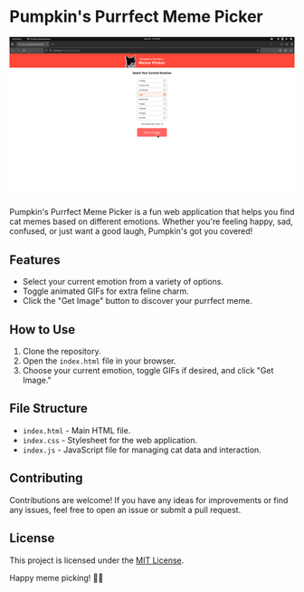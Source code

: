 # Pumpkin's Purrfect Meme Picker

![Pumpkin's Purrfect Meme Picker](./images/screenShot.png)

Pumpkin's Purrfect Meme Picker is a fun web application that helps you find cat memes based on different emotions. Whether you're feeling happy, sad, confused, or just want a good laugh, Pumpkin's got you covered!

## Features

- Select your current emotion from a variety of options.
- Toggle animated GIFs for extra feline charm.
- Click the "Get Image" button to discover your purrfect meme.

## How to Use

1. Clone the repository.
2. Open the `index.html` file in your browser.
3. Choose your current emotion, toggle GIFs if desired, and click "Get Image."

## File Structure

- `index.html` - Main HTML file.
- `index.css` - Stylesheet for the web application.
- `index.js` - JavaScript file for managing cat data and interaction.

## Contributing

Contributions are welcome! If you have any ideas for improvements or find any issues, feel free to open an issue or submit a pull request.

## License

This project is licensed under the [MIT License](./LICENSE).

Happy meme picking! 🐾😺

